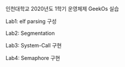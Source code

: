 인천대학교 2020년도 1학기 운영체제 GeekOs 실습

Lab1: elf parsing 구성

Lab2: Segmentation 

Lab3: System-Call 구현

Lab4: Semaphore 구현
